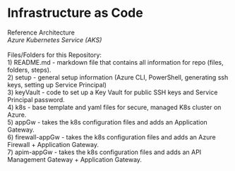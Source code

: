 # Infrastructure as Code
Reference Architecture
<br><i>Azure Kubernetes Service (AKS)</i>
<br><br>Files/Folders for this Repository:
<br>   1) README.md - markdown file that contains all information for repo (files, folders, steps).
<br>   2) setup - general setup information (Azure CLI, PowerShell, generating ssh keys, setting up Service Principal)
<br>   3) keyVault - code to set up a Key Vault for public SSH keys and Service Principal password.
<br>   4) k8s - base template and yaml files for secure, managed K8s cluster on Azure. 
<br>   5) appGw - takes the k8s configuration files and adds an Application Gateway.
<br>   6) firewall-appGw - takes the k8s configuration files and adds an Azure Firewall + Application Gateway.
<br>   7) apim-appGw - takes the k8s configuration files and adds an API Management Gateway + Application Gateway.
